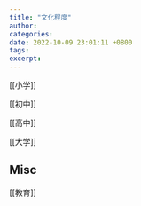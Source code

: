 ```yaml
---
title: "文化程度"
author: 
categories: 
date: 2022-10-09 23:01:11 +0800
tags: 
excerpt: 
---
```



[[小学]]

[[初中]]

[[高中]]

[[大学]]

## Misc

[[教育]]



